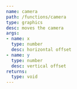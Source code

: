 ```yaml
---
name: camera
path: /functions/camera
type: graphics
desc: moves the camera
args:
- name: x
  type: number
  desc: horizontal offset
- name: y
  type: number
  desc: vertical offset
returns:
  type: void
---
```


